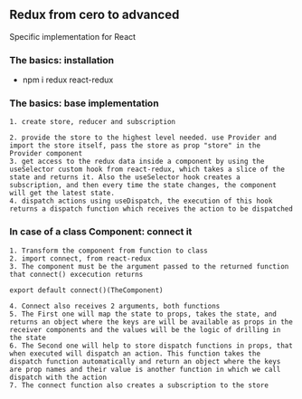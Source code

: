 ## Redux from cero to advanced

Specific implementation for React

### The basics: installation

- npm i redux react-redux

### The basics: base implementation

    1. create store, reducer and subscription

    2. provide the store to the highest level needed. use Provider and import the store itself, pass the store as prop "store" in the Provider component
    3. get access to the redux data inside a component by using the useSelector custom hook from react-redux, which takes a slice of the state and returns it. Also the useSelector hook creates a subscription, and then every time the state changes, the component will get the latest state.
    4. dispatch actions using useDispatch, the execution of this hook returns a dispatch function which receives the action to be dispatched

### In case of a class Component: connect it

    1. Transform the component from function to class
    2. import connect, from react-redux
    3. The component must be the argument passed to the returned function that connect() excecution returns

```
export default connect()(TheComponent)
```

    4. Connect also receives 2 arguments, both functions
    5. The First one will map the state to props, takes the state, and returns an object where the keys are will be available as props in the receiver components and the values will be the logic of drilling in the state
    6. The Second one will help to store dispatch functions in props, that when executed will dispatch an action. This function takes the dispatch function automatically and return an object where the keys are prop names and their value is another function in which we call dispatch with the action
    7. The connect function also creates a subscription to the store
